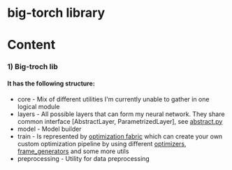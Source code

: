# big-torch library

# Content

### 1) Big-troch lib

#### It has the following structure:
* core - Mix of different utilities I'm currently unable to gather in one logical module
* layers - All possible layers that can form my neural network. They share common interface [AbstractLayer, ParametrizedLayer], see [abstract.py](https://github.com/Denchidlo/big-torch/blob/master/src/big_torch/layers/abstract.py)
* model - Model builder
* train - Is represented by [optimization fabric](https://github.com/Denchidlo/big-torch/blob/master/src/big_torch/train/fabric.py) which can create your own custom optimization pipeline by using different [optimizers](https://github.com/Denchidlo/big-torch/blob/master/src/big_torch/train/updaters.py), [frame_generators](https://github.com/Denchidlo/big-torch/blob/master/src/big_torch/train/frame_generators.py) and some more utils
* preprocessing - Utility for data preprocessing